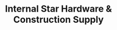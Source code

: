 ---
title: "Internal Star Hardware & Construction Supply"
url: /san-pablo/internal-star-hardware-und-construction-supply/
shop: Eisenwaren
---